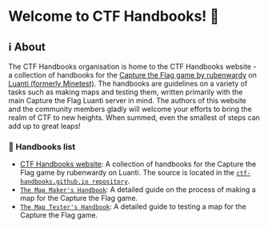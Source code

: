 # Welcome to CTF Handbooks! 👋

## ℹ️ About

The CTF Handbooks organisation is home to the CTF Handbooks website - a collection of handbooks for the [Capture the Flag game by rubenwardy](https://github.com/MT-CTF) on [Luanti (formerly Minetest)](https://github.com/minetest/minetest). The handbooks are guidelines on a variety of tasks such as making maps and testing them, written primarily with the main Capture the Flag Luanti server in mind. The authors of this website and the community members gladly will welcome your efforts to bring the realm of CTF to new heights. When summed, even the smallest of steps can add up to great leaps!

### :book: Handbooks list
- [CTF Handbooks website](https://ctf-handbooks.github.io): A collection of handbooks for the Capture the Flag game by rubenwardy on Luanti. The source is located in the [`ctf-handbooks.github.io repository`](https://github.com/CTF-handbooks/ctf-handbooks.github.io).
- [`The Map Maker's Handbook`](https://ctf-handbooks.github.io/the-map-tester-s-handbook.html): A detailed guide on the process of making a map for the Capture the Flag game. 
- [`The Map Tester's Handbook`](https://ctf-handbooks.github.io/the-map-tester-s-handbook.html): A detailed guide to testing a map for the Capture the Flag game.
